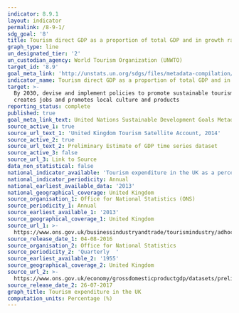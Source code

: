 ```yaml
---
indicator: 8.9.1
layout: indicator
permalink: /8-9-1/
sdg_goal: '8'
title: Tourism direct GDP as a proportion of total GDP and in growth rate
graph_type: line
un_designated_tier: '2'
un_custodian_agency: World Tourism Organization (UNWTO)
target_id: '8.9'
goal_meta_link: 'http://unstats.un.org/sdgs/files/metadata-compilation/Metadata-Goal-8.pdf'
indicator_name: Tourism direct GDP as a proportion of total GDP and in growth rate
target: >-
  By 2030, devise and implement policies to promote sustainable tourism that
  creates jobs and promotes local culture and products
reporting_status: complete
published: true
goal_meta_link_text: United Nations Sustainable Development Goals Metadata (pdf 525kB)
source_active_1: true
source_url_text_1: 'United Kingdom Tourism Satellite Account, 2014'
source_active_2: true
source_url_text_2: Preliminary Estimate of GDP time series dataset
source_active_3: false
source_url_3: Link to Source
data_non_statistical: false
national_indicator_available: 'Tourism expenditure in the UK as a percentage of GDP and in growth rate '
national_indicator_periodicity: Annual
national_earliest_available_data: '2013'
national_geographical_coverage: United Kingdom
source_organisation_1: Office for National Statistics (ONS)
source_periodicity_1: Annual
source_earliest_available_1: '2013'
source_geographical_coverage_1: United Kingdom
source_url_1: >-
  https://www.ons.gov.uk/businessindustryandtrade/tourismindustry/adhocs/005978unitedkingdomtourismsatelliteaccount2014
source_release_date_1: 04-08-2016
source_organisation_2: Office for National Statistics
source_periodicity_2: 'Quarterly  '
source_earliest_available_2: '1955'
source_geographical_coverage_2: United Kingdom
source_url_2: >-
  https://www.ons.gov.uk/economy/grossdomesticproductgdp/datasets/preliminaryestimateofgdp
source_release_date_2: 26-07-2017
graph_title: Tourism expenditure in the UK
computation_units: Percentage (%)
---
```

